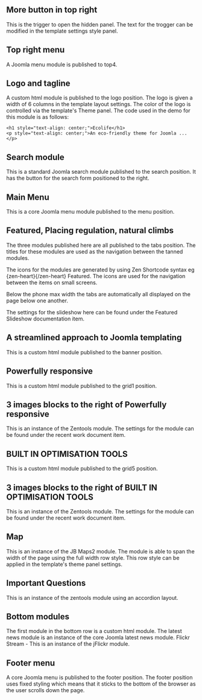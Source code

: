 More button in top right
---
This is the trigger to open the hidden panel. The text for the trogger can be modified in the template settings style panel.


Top right menu
---
A Joomla menu module is published to top4.

Logo and tagline
---
A custom html module is published to the logo position. The logo is given a width of 6 columns in the template layout settings. The color of the logo is controlled via the template's Theme panel. The code used in the demo for this module is as follows:

	
	<h1 style="text-align: center;">Ecolife</h1>
	<p style="text-align: center;">An eco-friendly theme for Joomla ...</p>
	

Search module
---
This is a standard Joomla search module published to the search position. It has the button for the search form positioned to the right.


Main Menu
---
This is a core Joomla menu module published to the menu position.

Featured, Placing regulation, natural climbs
---
The three modules published here are all published to the tabs position. The titles for these modules are used as the navigation between the tanned modules. 

The icons for the modules are generated by using Zen Shortcode syntax eg {zen-heart}{/zen-heart} Featured. The icons are used for the navigation between the items on small screens.

Below the phone max width the tabs are automatically all displayed on the page below one another.

The settings for the slideshow here can be found under the Featured Slideshow documentation item. 


A streamlined approach to Joomla templating
----
This is a custom html module published to the banner position.

Powerfully responsive
----
This is a custom html module published to the grid1 position.

3 images blocks to the right of Powerfully responsive
----
This is an instance of the Zentools module. The settings for the module can be found under the recent work document item.


BUILT IN OPTIMISATION TOOLS
---
This is a custom html module published to the grid5 position.

3 images blocks to the right of BUILT IN OPTIMISATION TOOLS
----
This is an instance of the Zentools module. The settings for the module can be found under the recent work document item.


Map
---
This is an instance of the JB Maps2 module. The module is able to span the width of the page using the full width row style. This row style can be applied in the template's theme panel settings.

Important Questions
---
This is an instance of the zentools module using an accordion layout.


Bottom modules
---
The first module in the bottom row is a custom html module.
The latest news module is an instance of the core Joomla latest news module.
Flickr Stream - This is an instance of the jFlickr module.
	

Footer menu
---
A core Joomla menu is published to the footer position. The footer position uses fixed styling which means that it sticks to the bottom of the browser as the user scrolls down the page.
